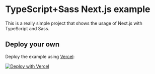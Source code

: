 # TypeScript+Sass Next.js example

This is a really simple project that shows the usage of Next.js with TypeScript and Sass.

## Deploy your own

Deploy the example using [Vercel](https://vercel.com):

[![Deploy with Vercel](https://vercel.com/button)](https://vercel.com/import/project?template=https://github.com/zeit/next.js/tree/canary/examples/with-typescript)
